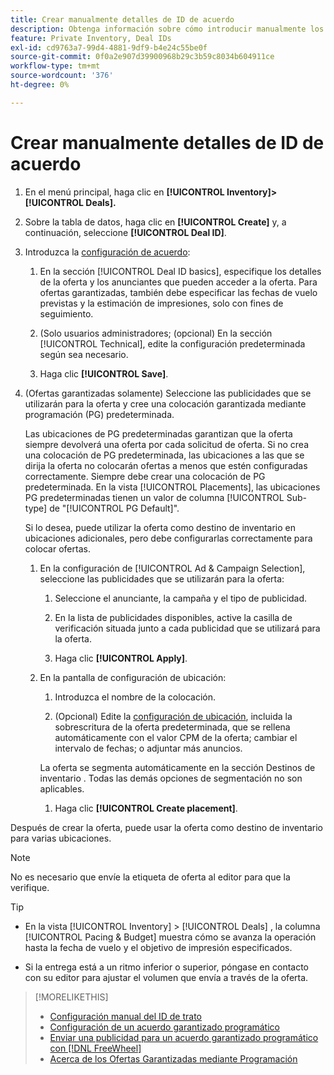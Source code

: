 ```yaml
---
title: Crear manualmente detalles de ID de acuerdo
description: Obtenga información sobre cómo introducir manualmente los detalles de un ID de acuerdo.
feature: Private Inventory, Deal IDs
exl-id: cd9763a7-99d4-4881-9df9-b4e24c55be0f
source-git-commit: 0f0a2e907d39900968b29c3b59c8034b604911ce
workflow-type: tm+mt
source-wordcount: '376'
ht-degree: 0%

---
```


# Crear manualmente detalles de ID de acuerdo

1. En el menú principal, haga clic en **[!UICONTROL Inventory]> [!UICONTROL Deals].**

1. Sobre la tabla de datos, haga clic en **[!UICONTROL Create]** y, a continuación, seleccione **[!UICONTROL Deal ID]**.

1. Introduzca la [configuración de acuerdo](deal-id-settings.md):

   1. En la sección [!UICONTROL Deal ID basics], especifique los detalles de la oferta y los anunciantes que pueden acceder a la oferta. Para ofertas garantizadas, también debe especificar las fechas de vuelo previstas y la estimación de impresiones, solo con fines de seguimiento.

   1. (Solo usuarios administradores; (opcional) En la sección [!UICONTROL Technical], edite la configuración predeterminada según sea necesario.

   1. Haga clic **[!UICONTROL Save]**.

1. (Ofertas garantizadas solamente) Seleccione las publicidades que se utilizarán para la oferta y cree una colocación garantizada mediante programación (PG) predeterminada.

   Las ubicaciones de PG predeterminadas garantizan que la oferta siempre devolverá una oferta por cada solicitud de oferta. Si no crea una colocación de PG predeterminada, las ubicaciones a las que se dirija la oferta no colocarán ofertas a menos que estén configuradas correctamente. Siempre debe crear una colocación de PG predeterminada. En la vista [!UICONTROL Placements], las ubicaciones PG predeterminadas tienen un valor de columna [!UICONTROL Sub-type] de &quot;[!UICONTROL PG Default]&quot;.

   Si lo desea, puede utilizar la oferta como destino de inventario en ubicaciones adicionales, pero debe configurarlas correctamente para colocar ofertas.

   1. En la configuración de [!UICONTROL Ad & Campaign Selection], seleccione las publicidades que se utilizarán para la oferta:

      1. Seleccione el anunciante, la campaña y el tipo de publicidad.

      1. En la lista de publicidades disponibles, active la casilla de verificación situada junto a cada publicidad que se utilizará para la oferta.

      1. Haga clic **[!UICONTROL Apply]**.
   1. En la pantalla de configuración de ubicación:

      1. Introduzca el nombre de la colocación.

      1. (Opcional) Edite la [configuración de ubicación](/help/dsp/campaign-management/placements/placement-settings.md), incluida la sobrescritura de la oferta predeterminada, que se rellena automáticamente con el valor CPM de la oferta; cambiar el intervalo de fechas; o adjuntar más anuncios.

      La oferta se segmenta automáticamente en la sección Destinos de inventario . Todas las demás opciones de segmentación no son aplicables.

      1. Haga clic **[!UICONTROL Create placement]**.



Después de crear la oferta, puede usar la oferta como destino de inventario para varias ubicaciones.

>[!NOTE]
>
> No es necesario que envíe la etiqueta de oferta al editor para que la verifique.

>[!TIP]
>
>* En la vista [!UICONTROL Inventory] > [!UICONTROL Deals] , la columna [!UICONTROL Pacing & Budget] muestra cómo se avanza la operación hasta la fecha de vuelo y el objetivo de impresión especificados.
>
>* Si la entrega está a un ritmo inferior o superior, póngase en contacto con su editor para ajustar el volumen que envía a través de la oferta.


>[!MORELIKETHIS]
>
>* [Configuración manual del ID de trato](deal-id-settings.md)
>* [Configuración de un acuerdo garantizado programático](programmatic-guaranteed-set-up.md)
>* [Enviar una publicidad para un acuerdo garantizado programático con [!DNL FreeWheel]](freewheel-submit.md)
>* [Acerca de los Ofertas Garantizadas mediante Programación](programmatic-guaranteed-about.md)

